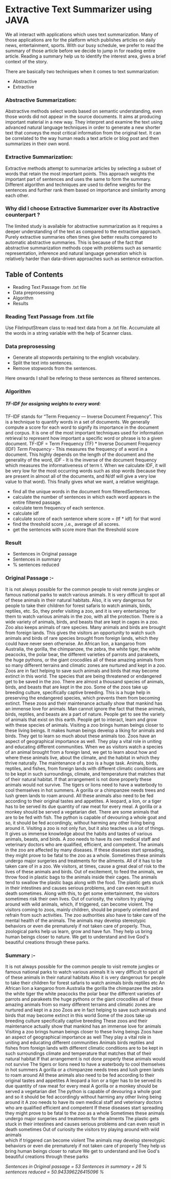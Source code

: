 # Extractive Text Summarizer using JAVA

We all interact with applications which uses text summarization. Many of those applications are for the platform which publishes articles on daily news, entertainment, sports. With our busy schedule, we prefer to read the summary of those article before we decide to jump in for reading entire article. Reading a summary help us to identify the interest area, gives a brief context of the story.

There are basically two techniques when it comes to text summarization:
- Abstractive
- Extractive

### Abstractive Summarization:
Abstractive methods select words based on semantic understanding, even those words did not appear in the source documents. It aims at producing important material in a new way. They interpret and examine the text using advanced natural language techniques in order to generate a new shorter text that conveys the most critical information from the original text. It can be correlated to the way human reads a text article or blog post and then summarizes in their own word.

### Extractive Summarization:
Extractive methods attempt to summarize articles by selecting a subset of words that retain the most important points. This approach weights the important part of sentences and uses the same to form the summary. Different algorithm and techniques are used to define weights for the sentences and further rank them based on importance and similarity among each other.

### Why did I choose Extractive Summarizer over its Abstractive counterpart ?
The limited study is available for abstractive summarization as it requires a deeper understanding of the text as compared to the extractive approach.
Purely extractive summaries often times give better results compared to automatic abstractive summaries. This is because of the fact that abstractive summarization methods cope with problems such as semantic representation, inference and natural language generation which is relatively harder than data-driven approaches such as sentence extraction.

## Table of Contents
- Reading Text Passage from .txt file
- Data preprosessing
- Algorithm
- Results

### Reading Text Passage from .txt file
Use FileInputStream class to read text data from a .txt file. Accumulate all the words in a string variable with the help of Scanner class.

### Data preprosessing
- Generate all stopwords pertaining to the english vocabulary.
- Split the text into sentences.
- Remove stopwords from the sentences.

Here onwards I shall be refering to these sentences as filtered sentences.

### Algorithm
##### TF-IDF for assigning weights to every word:
TF-IDF stands for “Term Frequency — Inverse Document Frequency”. This is a technique to quantify words in a set of documents. We generally compute a score for each word to signify its importance in the document and corpus. It is one of the most important techniques used for information retrieval to represent how important a specific word or phrase is to a given document.
TF-IDF = Term Frequency (TF) * Inverse Document Frequency (IDF)
*Term Frequency* -
This measures the frequency of a word in a document. This highly depends on the length of the document and the generality of the word,
*IDF* -
It is the inverse of the document frequency which measures the informativeness of term t. When we calculate IDF, it will be very low for the most occurring words such as stop words (because they are present in almost all of the documents, and N/df will give a very low value to that word). This finally gives what we want, a relative weightage.

- find all the unique words in the document from filteredSentences.
- calculate the number of sentences in which each word appears in the entire filtered passage.
- calculate term frequency of each sentence.
- calculate idf
- calculate score of each sentence where score = (tf * idf) for that word
- find the threshold score ,i.e., average of all scores.
- get the sentences with score more than the threshold score

### Result
- Sentences in Original passage
- Sentences in summary
- % sentences reduced


### Original Passage :-

It is not always possible for the common people to visit remote jungles or famous national parks to watch various animals. It is very difficult to spot all of these animals in their natural habitats. Also, it is very dangerous for people to take their children for forest safaris to watch animals, birds, reptiles, etc. So, they prefer visiting a zoo, and it is very entertaining for them to watch various animals in the zoo, with all the protection.
There is a wide variety of animals, birds, and beasts that are kept in cages in a zoo. Zoo also keeps animals of rare species. Many animals and birds are brought from foreign lands. This gives the visitors an opportunity to watch such animals and birds of rare species brought from foreign lands, which they could have never seen otherwise.
An African lion, a kangaroo from Australia, the gorilla, the chimpanzee, the zebra, the white tiger, the white peacocks, the polar bear, the different varieties of parrots and parakeets, the huge pythons, or the giant crocodiles all of these amazing animals from so many different terrains and climatic zones are nurtured and kept in a zoo.
Zoos are in fact helping to save such animals and birds that may become extinct in this world. The species that are being threatened or endangered get to be saved in the zoo. There are almost a thousand species of animals, birds, and beasts that are kept in the zoo. Some of the zoos take up breeding culture, specifically captive breeding. This is a huge help in preserving the endangered species, which prevents them from becoming extinct.
These zoos and their maintenance actually show that mankind has an immense love for animals. Man cannot ignore the fact that these animals, birds, reptiles, and beasts are a part of nature. People get to see the variety of animals that exist on this earth. People get to interact, learn and grow with these species of animals.
Visiting a zoo brings human beings closer to these living beings. It makes human beings develop a liking for animals and birds. They get to learn so much about these animals too. Zoos have an aspect of geographical importance as well. They play a vital role in uniting and educating different communities. When we as visitors watch a species of an animal brought from a foreign land, we get to learn about how and where these animals live, about the climate, and the habitat in which they thrive naturally.
The maintenance of a zoo is a huge task. Animals, birds, reptiles, and fishes, from foreign lands with different climatic conditions are to be kept in such surroundings, climate, and temperature that matches that of their natural habitat. If that arrangement is not done properly these animals would not survive. The tigers or lions need to have a waterbody to cool themselves in hot summers. A gorilla or a chimpanzee needs trees and lush green lands to roam around.
All these animals also need to be fed according to their original tastes and appetites. A leopard, a lion, or a tiger has to be served its due quantity of raw meat for every meal. A gorilla or a monkey should be served a vegetarian diet. There are some animals that are to be fed with fish. The python is capable of devouring a whole goat and so, it should be fed accordingly, without harming any other living being around it.
Visiting a zoo is not only fun, but it also teaches us a lot of things. It gives us immense knowledge about the habits and tastes of various animals, beasts, and birds. A zoo needs to have its own medical staff and veterinary doctors who are qualified, efficient, and competent. The animals in the zoo are affected by many diseases. If these diseases start spreading, they might prove to be fatal to the zoo as a whole. Sometimes these animals undergo major surgeries and treatments for the ailments. All of it has to be taken care of in a zoo.
We visitors, at times, cause a great deal of risk to the lives of these animals and birds. Out of excitement, to feed the animals, we throw food in plastic bags to the animals inside their cages. The animals tend to swallow the plastic bags along with the food. The plastic gets stuck in their intestines and causes serious problems, and can even result in death sometimes. Along with this, to get some entertainment, the visitors sometimes risk their own lives. Out of curiosity, the visitors try playing around with wild animals, which, if triggered, can become violent.
The visitors coming to zoos, mainly children, should be properly oriented and refrain from such activities. The zoo authorities also have to take care of the mental health of the animals. The animals may develop stereotypic behaviors or even die prematurely if not taken care of properly. Thus, zoological parks help us learn, grow and have fun. They help us bring human beings closer to nature. We get to understand and live God's beautiful creations through these parks.



### Summary :- 

It is not always possible for the common people to visit remote jungles or famous national 
parks to watch various animals It is very difficult to spot all of these animals in 
their natural habitats Also  it is very dangerous for people to take their children for 
forest safaris to watch animals  birds  reptiles  etc An African lion  a 
kangaroo from Australia  the gorilla  the chimpanzee  the zebra  the white tiger 
 the white peacocks  the polar bear  the different varieties of parrots and parakeets 
 the huge pythons  or the giant crocodiles all of these amazing animals from so 
many different terrains and climatic zones are nurtured and kept in a zoo Zoos are in 
fact helping to save such animals and birds that may become extinct in this world Some 
of the zoos take up breeding culture  specifically captive breeding These zoos and their maintenance 
actually show that mankind has an immense love for animals Visiting a zoo brings human beings 
closer to these living beings Zoos have an aspect of geographical importance as well They play 
a vital role in uniting and educating different communities Animals  birds  reptiles  and 
fishes  from foreign lands with different climatic conditions are to be kept in such surroundings 
 climate  and temperature that matches that of their natural habitat If that arrangement is 
not done properly these animals would not survive The tigers or lions need to have a 
waterbody to cool themselves in hot summers A gorilla or a chimpanzee needs trees and lush 
green lands to roam around All these animals also need to be fed according to their 
original tastes and appetites A leopard  a lion  or a tiger has to be 
served its due quantity of raw meat for every meal A gorilla or a monkey should 
be served a vegetarian diet The python is capable of devouring a whole goat and so 
 it should be fed accordingly  without harming any other living being around it A 
zoo needs to have its own medical staff and veterinary doctors who are qualified  efficient 
 and competent If these diseases start spreading  they might prove to be fatal to 
the zoo as a whole Sometimes these animals undergo major surgeries and treatments for the ailments 
The plastic gets stuck in their intestines and causes serious problems  and can even result 
in death sometimes Out of curiosity  the visitors try playing around with wild animals  
which  if triggered  can become violent The animals may develop stereotypic behaviors or even 
die prematurely if not taken care of properly They help us bring human beings closer to 
nature We get to understand and live God's beautiful creations through these parks 


*Sentences in Original passage = 53*
*Sentences in summary = 26*
*% sentences reduced = 50.943396226415096 %*
